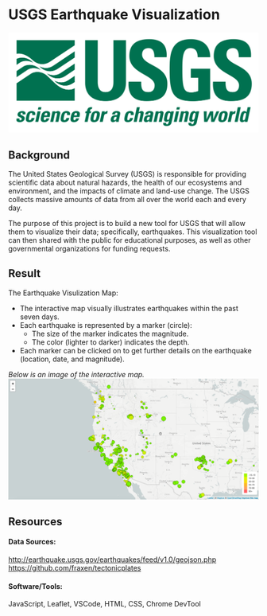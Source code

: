 # USGS Earthquake Visualization

<img src = "images/1-Logo.png">


## Background
The United States Geological Survey (USGS) is responsible for providing scientific data about natural hazards, the health of our ecosystems and environment, and the impacts of climate and land-use change. The USGS collects massive amounts of data from all over the world each and every day.

The purpose of this project is to build a new tool for USGS that will allow them to visualize their data; specifically, earthquakes. This visualization tool can then shared with the public for educational purposes, as well as other governmental organizations for funding requests.


## Result
The Earthquake Visulization Map: 
<ul>
  <li>The interactive map visually illustrates earthquakes within the past seven days.</li>
  <li>Each earthquake is represented by a marker (circle):
    <ul>
      <li>The size of the marker indicates the magnitude.</li>
      <li>The color (lighter to darker) indicates the depth.</li>
    </ul>
  </li>
  <li>Each marker can be clicked on to get further details on the earthquake (location, date, and magnitude).</li>
</ul>
<i> Below is an image of the interactive map.</i>
<img src = "images/2-BasicMap.png">



## Resources
#### Data Sources:
http://earthquake.usgs.gov/earthquakes/feed/v1.0/geojson.php
https://github.com/fraxen/tectonicplates
#### Software/Tools: 
JavaScript, Leaflet, VSCode, HTML, CSS, Chrome DevTool